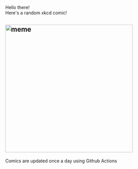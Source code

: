 Hello there! <br>Here's a random xkcd comic!<br>
## <img src="https://imgs.xkcd.com/comics/degree_off.png" alt="meme" width="400"/><br>
Comics are updated once a day using Github Actions